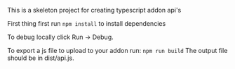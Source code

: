 This is a skeleton project for creating typescript addon api's

First thing first run
```npm install```
to install dependencies

To debug locally click Run -> Debug.

To export a js file to upload to your addon run:
```npm run build```
The output file should be in dist/api.js.